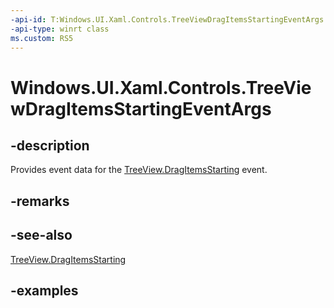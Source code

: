 ```yaml
---
-api-id: T:Windows.UI.Xaml.Controls.TreeViewDragItemsStartingEventArgs
-api-type: winrt class
ms.custom: RS5
---
```


<!-- Class syntax.
public class TreeViewDragItemsStartingEventArgs 
-->

# Windows.UI.Xaml.Controls.TreeViewDragItemsStartingEventArgs

## -description

Provides event data for the [TreeView.DragItemsStarting](treeview_dragitemsstarting.md) event.

## -remarks

## -see-also

[TreeView.DragItemsStarting](treeview_dragitemsstarting.md)

## -examples

